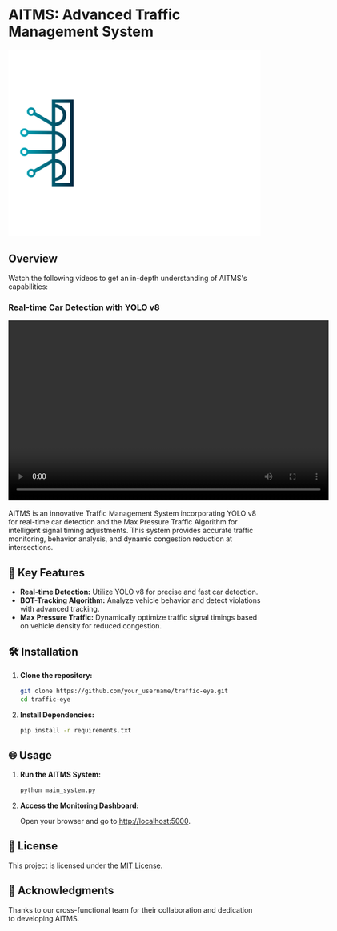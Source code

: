 # AITMS: Advanced Traffic Management System

<p align="center">
  <img src="AI-04.svg" alt="TrafficEye Logo">
</p>

## Overview

Watch the following videos to get an in-depth understanding of AITMS's capabilities:

### Real-time Car Detection with YOLO v8

<video width="640" height="360" controls>
  <source src="yolo_detection.mp4" type="video/mp4">
  Your browser does not support the video tag.
</video>



AITMS is an innovative Traffic Management System incorporating YOLO v8 for real-time car detection and the Max Pressure Traffic Algorithm for intelligent signal timing adjustments. This system provides accurate traffic monitoring, behavior analysis, and dynamic congestion reduction at intersections.

## 🚀 Key Features

- **Real-time Detection:** Utilize YOLO v8 for precise and fast car detection.
- **BOT-Tracking Algorithm:** Analyze vehicle behavior and detect violations with advanced tracking.
- **Max Pressure Traffic:** Dynamically optimize traffic signal timings based on vehicle density for reduced congestion.

## 🛠️ Installation

1. **Clone the repository:**

    ```bash
    git clone https://github.com/your_username/traffic-eye.git
    cd traffic-eye
    ```

2. **Install Dependencies:**

    ```bash
    pip install -r requirements.txt
    ```

## 🌐 Usage

1. **Run the AITMS System:**

    ```bash
    python main_system.py
    ```

2. **Access the Monitoring Dashboard:**

    Open your browser and go to [http://localhost:5000](http://localhost:5000).



## 📜 License

This project is licensed under the [MIT License](LICENSE).

## 🙌 Acknowledgments

Thanks to our cross-functional team for their collaboration and dedication to developing AITMS.




